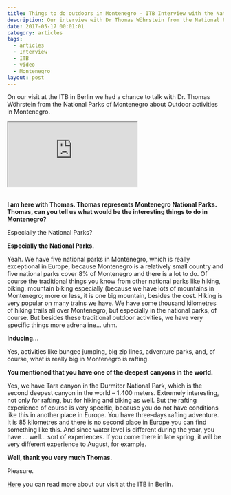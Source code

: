 ```yaml
---
title: Things to do outdoors in Montenegro - ITB Interview with the National Parks of Montenegro
description: Our interview with Dr Thomas Wöhrstein from the National Parks of Montenegro at the ITB in Berlin
date: 2017-05-17 00:01:01
category: articles
tags:
  - articles
  - Interview
  - ITB
  - video
  - Montenegro
layout: post
---
```


On our visit at the ITB in Berlin we had a chance to talk with Dr. Thomas Wöhrstein from the National Parks of Montenegro about Outdoor activities in Montenegro.

<div class="embed-responsive embed-responsive-16by9">
  <iframe class="embed-responsive-item" src="https://www.youtube.com/embed/40RQSihDnYU"></iframe>

</div>
<br>

<!--more-->

**I am here with Thomas. Thomas represents Montenegro National Parks. Thomas, can you tell us what would be the interesting things to do in Montenegro?**

Especially the National Parks?

**Especially the National Parks.**

Yeah. We have five national parks in Montenegro, which is really exceptional in Europe, because Montenegro is a relatively small country and five national parks cover 8% of Montenegro and there is a lot to do. Of course the traditional things you know from other national parks like hiking, biking, mountain biking especially (because we have lots of mountains in Montenegro; more or less, it is one big mountain, besides the cost. Hiking is very popular on many trains we have. We have some thousand kilometres of hiking trails all over Montenegro, but especially in the national parks, of course. But besides these traditional outdoor activities, we have very specific things more adrenaline… uhm.

**Inducing…**

Yes, activities like bungee jumping, big zip lines, adventure parks, and, of course, what is really big in Montenegro is rafting.

**You mentioned that you have one of the deepest canyons in the world.**

Yes, we have Tara canyon in the Durmitor National Park, which is the second deepest canyon in the world – 1.400 meters. Extremely interesting, not only for rafting, but for hiking and biking as well. But the rafting experience of course is very specific, because you do not have conditions like this in another place in Europe. You have three-days rafting adventure. It is 85 kilometres and there is no second place in Europe you can find something like this. And since water level is different during the year, you have … well… sort of experiences. If you come there in late spring, it will be very different experience to August, for example.

**Well, thank you very much Thomas.**

Pleasure.

<a href="http://www.hikeventures.com/ITB-2017/">Here</a> you can read more about our visit at the ITB in Berlin.

